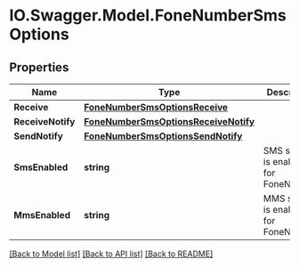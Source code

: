 # IO.Swagger.Model.FoneNumberSmsOptions
## Properties

Name | Type | Description | Notes
------------ | ------------- | ------------- | -------------
**Receive** | [**FoneNumberSmsOptionsReceive**](FoneNumberSmsOptionsReceive.md) |  | [optional] 
**ReceiveNotify** | [**FoneNumberSmsOptionsReceiveNotify**](FoneNumberSmsOptionsReceiveNotify.md) |  | [optional] 
**SendNotify** | [**FoneNumberSmsOptionsSendNotify**](FoneNumberSmsOptionsSendNotify.md) |  | [optional] 
**SmsEnabled** | **string** | SMS service is enabled for FoneNumber. | [optional] 
**MmsEnabled** | **string** | MMS service is enabled for FoneNumber. | [optional] 

[[Back to Model list]](../README.md#documentation-for-models) [[Back to API list]](../README.md#documentation-for-api-endpoints) [[Back to README]](../README.md)

